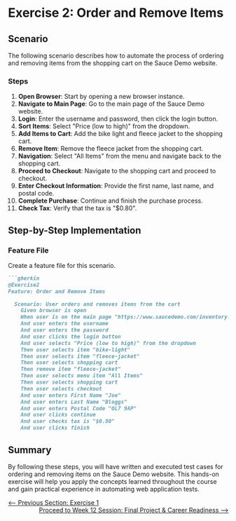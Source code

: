 # Exercise 2: Order and Remove Items

## Scenario

The following scenario describes how to automate the process of ordering and removing items from the shopping cart on the Sauce Demo website.

### Steps

1. **Open Browser**: Start by opening a new browser instance.
2. **Navigate to Main Page**: Go to the main page of the Sauce Demo website.
3. **Login**: Enter the username and password, then click the login button.
4. **Sort Items**: Select "Price (low to high)" from the dropdown.
5. **Add Items to Cart**: Add the bike light and fleece jacket to the shopping cart.
6. **Remove Item**: Remove the fleece jacket from the shopping cart.
7. **Navigation**: Select "All Items" from the menu and navigate back to the shopping cart.
8. **Proceed to Checkout**: Navigate to the shopping cart and proceed to checkout.
9. **Enter Checkout Information**: Provide the first name, last name, and postal code.
10. **Complete Purchase**: Continue and finish the purchase process.
11. **Check Tax**: Verify that the tax is "$0.80".

## Step-by-Step Implementation

### Feature File

Create a feature file for this scenario.

````markdown name=features/OrderAndRemoveItems.feature
```gherkin
@Exercise2
Feature: Order and Remove Items

  Scenario: User orders and removes items from the cart
    Given browser is open
    When user is on the main page "https://www.saucedemo.com/inventory.html"
    And user enters the username
    And user enters the password
    And user clicks the login button
    And user selects "Price (low to high)" from the dropdown
    Then user selects item "bike-light"
    Then user selects item "fleece-jacket"
    Then user selects shopping cart
    Then remove item "fleece-jacket"
    Then user selects menu item "All Items"
    Then user selects shopping cart
    Then user selects checkout
    And user enters First Name "Joe"
    And user enters Last Name "Bloggs"
    And user enters Postal Code "OL7 9AP"
    And user clicks continue
    And user checks tax is "$0.80"
    And user clicks finish
````
## Summary
By following these steps, you will have written and executed test cases for ordering and removing items on the Sauce Demo website. This hands-on exercise will help you apply the concepts learned throughout the course and gain practical experience in automating web application tests.

<div style="width: 100%">
<a href='exercise-1.md'><-- Previous Section: Exercise 1</a>
<div align="right"><a href='../12-final-project-career-readiness/index.md'> Proceed to Week 12 Session: Final Project & Career Readiness --></a></div>
</div>
